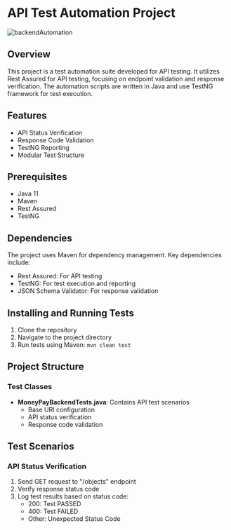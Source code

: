 # API Test Automation Project
![backendAutomation](https://github.com/user-attachments/assets/46f13408-e3ce-4df5-90c0-f34a6642bc44)
## Overview
This project is a test automation suite developed for API testing. It utilizes Rest Assured for API testing, focusing on endpoint validation and response verification. The automation scripts are written in Java and use TestNG framework for test execution.

## Features
- API Status Verification
- Response Code Validation
- TestNG Reporting
- Modular Test Structure

## Prerequisites
- Java 11
- Maven
- Rest Assured
- TestNG

## Dependencies
The project uses Maven for dependency management. Key dependencies include:

- Rest Assured: For API testing
- TestNG: For test execution and reporting
- JSON Schema Validator: For response validation

## Installing and Running Tests
1. Clone the repository
2. Navigate to the project directory
3. Run tests using Maven: `mvn clean test`

## Project Structure

### Test Classes
- **MoneyPayBackendTests.java**: Contains API test scenarios
  - Base URI configuration
  - API status verification
  - Response code validation

## Test Scenarios
### API Status Verification
1. Send GET request to "/objects" endpoint
2. Verify response status code
3. Log test results based on status code:
   - 200: Test PASSED
   - 400: Test FAILED
   - Other: Unexpected Status Code


